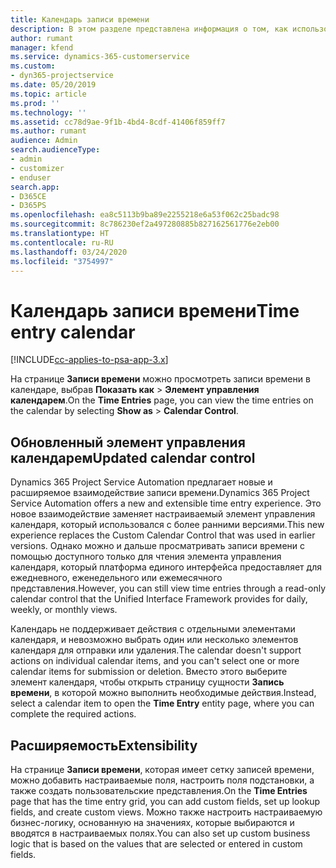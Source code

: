```yaml
---
title: Календарь записи времени
description: В этом разделе представлена информация о том, как использовать календарь записи времени.
author: rumant
manager: kfend
ms.service: dynamics-365-customerservice
ms.custom:
- dyn365-projectservice
ms.date: 05/20/2019
ms.topic: article
ms.prod: ''
ms.technology: ''
ms.assetid: cc78d9ae-9f1b-4bd4-8cdf-41406f859ff7
ms.author: rumant
audience: Admin
search.audienceType:
- admin
- customizer
- enduser
search.app:
- D365CE
- D365PS
ms.openlocfilehash: ea8c5113b9ba89e2255218e6a53f062c25badc98
ms.sourcegitcommit: 8c786230ef2a497280885b827162561776e2eb00
ms.translationtype: HT
ms.contentlocale: ru-RU
ms.lasthandoff: 03/24/2020
ms.locfileid: "3754997"
---
```

# <a name="time-entry-calendar"></a><span data-ttu-id="f689a-103">Календарь записи времени</span><span class="sxs-lookup"><span data-stu-id="f689a-103">Time entry calendar</span></span>

[!INCLUDE[cc-applies-to-psa-app-3.x](../includes/cc-applies-to-psa-app-3x.md)]

<span data-ttu-id="f689a-104">На странице **Записи времени** можно просмотреть записи времени в календаре, выбрав **Показать как** \> **Элемент управления календарем**.</span><span class="sxs-lookup"><span data-stu-id="f689a-104">On the **Time Entries** page, you can view the time entries on the calendar by selecting **Show as** \> **Calendar Control**.</span></span>

## <a name="updated-calendar-control"></a><span data-ttu-id="f689a-105">Обновленный элемент управления календарем</span><span class="sxs-lookup"><span data-stu-id="f689a-105">Updated calendar control</span></span>

<span data-ttu-id="f689a-106">Dynamics 365 Project Service Automation предлагает новые и расширяемое взаимодействие записи времени.</span><span class="sxs-lookup"><span data-stu-id="f689a-106">Dynamics 365 Project Service Automation offers a new and extensible time entry experience.</span></span> <span data-ttu-id="f689a-107">Это новое взаимодействие заменяет настраиваемый элемент управления календаря, который использовался с более ранними версиями.</span><span class="sxs-lookup"><span data-stu-id="f689a-107">This new experience replaces the Custom Calendar Control that was used in earlier versions.</span></span> <span data-ttu-id="f689a-108">Однако можно и дальше просматривать записи времени с помощью доступного только для чтения элемента управления календаря, который платформа единого интерфейса предоставляет для ежедневного, еженедельного или ежемесячного представления.</span><span class="sxs-lookup"><span data-stu-id="f689a-108">However, you can still view time entries through a read-only calendar control that the Unified Interface Framework provides for daily, weekly, or monthly views.</span></span>

<span data-ttu-id="f689a-109">Календарь не поддерживает действия с отдельными элементами календаря, и невозможно выбрать один или несколько элементов календаря для отправки или удаления.</span><span class="sxs-lookup"><span data-stu-id="f689a-109">The calendar doesn't support actions on individual calendar items, and you can't select one or more calendar items for submission or deletion.</span></span> <span data-ttu-id="f689a-110">Вместо этого выберите элемент календаря, чтобы открыть страницу сущности **Запись времени**, в которой можно выполнить необходимые действия.</span><span class="sxs-lookup"><span data-stu-id="f689a-110">Instead, select a calendar item to open the **Time Entry** entity page, where you can complete the required actions.</span></span>

## <a name="extensibility"></a><span data-ttu-id="f689a-111">Расширяемость</span><span class="sxs-lookup"><span data-stu-id="f689a-111">Extensibility</span></span>

<span data-ttu-id="f689a-112">На странице **Записи времени**, которая имеет сетку записей времени, можно добавить настраиваемые поля, настроить поля подстановки, а также создать пользовательские представления.</span><span class="sxs-lookup"><span data-stu-id="f689a-112">On the **Time Entries** page that has the time entry grid, you can add custom fields, set up lookup fields, and create custom views.</span></span> <span data-ttu-id="f689a-113">Можно также настроить настраиваемую бизнес-логику, основанную на значениях, которые выбираются и вводятся в настраиваемых полях.</span><span class="sxs-lookup"><span data-stu-id="f689a-113">You can also set up custom business logic that is based on the values that are selected or entered in custom fields.</span></span>
